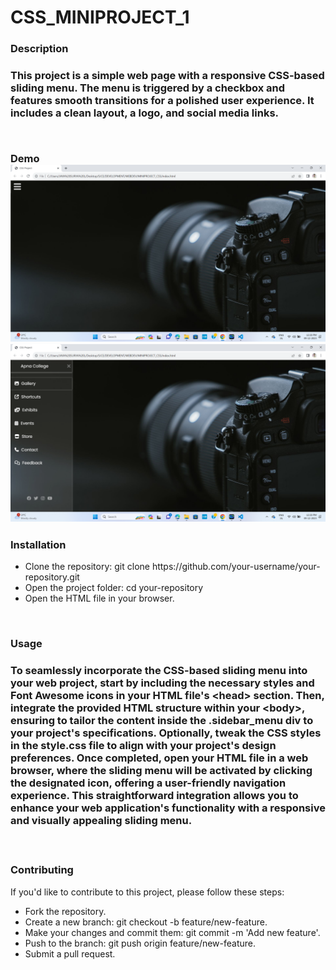 # CSS_MINIPROJECT_1

<h3>Description<h3>
<p>This project is a simple web page with a responsive CSS-based sliding menu. The menu is triggered by a checkbox and features smooth transitions for a polished user experience. It includes a clean layout, a logo, and social media links.</p>
<br>

Demo
<img src="ssc1.png" title="Page before opening the menu" >
<img src="ssc2.png" title="Page after opening the menu" >

<h3>Installation</h3>
<ul>
<li>Clone the repository: git clone https://github.com/your-username/your-repository.git</li>
<li>Open the project folder: cd your-repository</li>
<li>Open the HTML file in your browser.</li>
</ul>
<br>
<h3>Usage<h3>
<p>To seamlessly incorporate the CSS-based sliding menu into your web project, start by including the necessary styles and Font Awesome icons in your HTML file's &lt;head&gt; section. Then, integrate the provided HTML structure within your &lt;body&gt;, ensuring to tailor the content inside the .sidebar_menu div to your project's specifications. Optionally, tweak the CSS styles in the style.css file to align with your project's design preferences. Once completed, open your HTML file in a web browser, where the sliding menu will be activated by clicking the designated icon, offering a user-friendly navigation experience. This straightforward integration allows you to enhance your web application's functionality with a responsive and visually appealing sliding menu.</p>
<br>
<h3>Contributing</h3>
<p>If you'd like to contribute to this project, please follow these steps:<p>
<ul>
<li>Fork the repository.</li>
<li>Create a new branch: git checkout -b feature/new-feature.</li>
<li>Make your changes and commit them: git commit -m 'Add new feature'.</li>
<li>Push to the branch: git push origin feature/new-feature.</li>
<li>Submit a pull request.</li>